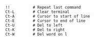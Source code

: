     !!          # Repeat last command
    Ct-L        # Clear terminal
    Ct-A        # Cursor to start of line
    Ct-E        # Cursor to end of line
    Ct-U        # Del to left
    Ct-K        # Del to right
    Ct-W        # Del word on l